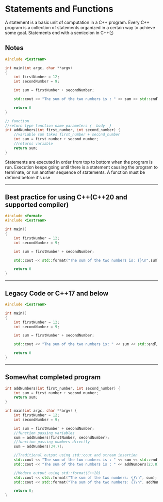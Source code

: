# Statements and Functions

A statement is a basic unit of computation in a C++ program.
Every C++ program is a collection of statements organized in a certain way to achieve some goal.
Statements end with a semicolon in C++(;)
## Notes
```Cpp
#include <iostream>

int main(int argc, char **argv) 
{
    int firstNumber = 12;
    int secondNumber = 9;

    int sum = firstNumber + secondNumber;

    std::cout << "The sum of the two numbers is : " << sum << std::endl;

    return 0
}

// function
//return type function name parameters {  body  }
int addNumbers(int first_number, int second_number) {
    //variable sum takes first_number + second_number
    int sum = first_number + second_number;
    //returns variable
    return sum;
}
```
Statements are executed in order from top to bottom when the program is run.
Execution keeps going until there is a statement causing the program to terminate, or run another sequence of statements.
A function must be defined before it's use


-------------------------------------------------------------------------
## Best practice for using C++(C++20 and supported compiler)
```Cpp
#include <format>
#include <iostream>

int main() 
{
    int firstNumber = 12;
    int secondNumber = 9;

    int sum = firstNumber + secondNumber;

    std::cout << std::format("The sum of the two numbers is: {}\n",sum);

    return 0
}
```
-------------------------------------------------------------------------
## Legacy Code or C++17 and below
```Cpp
#include <iostream>

int main() 
{
    int firstNumber = 12;
    int secondNumber = 9;

    int sum = firstNumber + secondNumber;

    std::cout << "The sum of the two numbers is: " << sum << std::endl;

    return 0
}
```

-------------------------------------------------------------------------
## Somewhat completed program
```Cpp
int addNumbers(int first_number, int second_number) {
    int sum = first_number + second_number;
    return sum;
}

int main(int argc, char **argv) {
    int firstNumber = 12;
    int secondNumber = 9;

    int sum = firstNumber + secondNumber;
    //function passing variables
    sum = addNumbers(firstNumber, secondNumber);
    //function passing numbers directly
    sum = addNumbers(34,7);

    //Traditional output using std::cout and stream insertion
    std::cout << "The sum of the two numbers is : " << sum << std::endl;
    std::cout << "The sum of the two numbers is : " << addNumbers(23,8) << std::endl;

    //Modern output using std::format(C++20)
    std::cout << std::format("The sum of the two numbers: {}\n", sum);
    std::cout << std::format("The sum of the two numbers: {}\n", addNumbers(23,8));

    return 0;
}

```